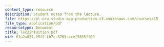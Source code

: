```yaml
---
content_type: resource
description: Student notes from the lecture.
file: https://ol-ocw-studio-app-production.s3.amazonaws.com/courses/15-301-managerial-psychology-laboratory-fall-2004/01a2a62725f2fb7c6763acef5835ff09_lec2intuition.pdf
file_type: application/pdf
resourcetype: Document
title: lec2intuition.pdf
uid: 01a2a627-25f2-fb7c-6763-acef5835ff09
---
```

